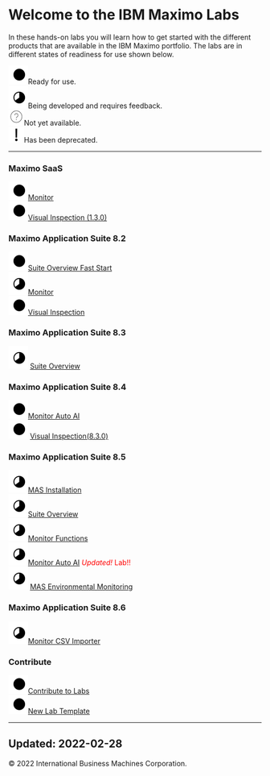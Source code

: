 # Welcome to the IBM Maximo Labs

In these hands-on labs you will learn how to get started with the different products that are available in the IBM Maximo 
portfolio.  The labs are in different states of readiness for use shown below.

 ![Ready](./img/readynew.png)Ready for use. <br/>
 ![Under Development](./img/under_development.png)Being developed and requires feedback.<br/>
 ![Not Started](./img/not_started.png)Not yet available.<br/>
 ![Deprecated](./img/deprecated.png)Has been deprecated.<br/>
 
---

### Maximo SaaS

  ![Ready](./img/readynew.png)[Monitor](/monitor_saas/)  
  ![Ready](./img/readynew.png)[Visual Inspection (1.3.0)](/mvi_saas/)  


### Maximo Application Suite 8.2

  ![Ready](./img/readynew.png)[Suite Overview Fast Start](/apm_fs21/)  
  ![Under Development: ](./img/under_development.png)[Monitor](/monitor_8.2/)  
  ![Ready](./img/readynew.png)[Visual Inspection](/mvi_8.2/)  

### Maximo Application Suite 8.3

  ![Under Development: ](./img/under_development.png) [Suite Overview](/mas_8.3/) 

### Maximo Application Suite 8.4

  ![Ready](./img/readynew.png)[Monitor Auto AI](/monitor_autoai_8.4/)<br/> 
  ![Ready](./img/readynew.png) [Visual Inspection(8.3.0)](/mvi_8.4/)  

### Maximo Application Suite 8.5

  ![Under Development: ](./img/under_development.png)[MAS Installation](/ocp_8.5/)<br/>
  ![Under Development: ](./img/under_development.png)[Suite Overview](/mas_8.5/)<br/>
  ![Under Development: ](./img/under_development.png)[Monitor Functions](/monitor_8.5/)<br/>
  ![Under Development: ](./img/under_development.png)[Monitor Auto AI](/monitor_autoai_8.5/) <span style="color:red">*Updated!* Lab!!</span><br/>
  ![Under Development: ](./img/under_development.png) [MAS Environmental Monitoring](/sustain_mas/)
  
### Maximo Application Suite 8.6

  ![Under Development: ](./img/under_development.png)[Monitor CSV Importer](/monitor_csv_importer_8.6/)<br/>

### Contribute

  ![Ready](./img/readynew.png)[Contribute to Labs](/contribute/)  
  ![Ready](./img/readynew.png)[New Lab Template](/template_1.0/)  

---
**Updated: 2022-02-28**
---

© 2022 International Business Machines Corporation.
